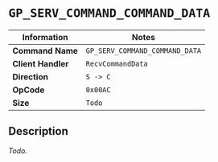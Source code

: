 # `GP_SERV_COMMAND_COMMAND_DATA`

| Information               | Notes |
|---                        |---    |
| **Command Name**          | `GP_SERV_COMMAND_COMMAND_DATA` |
| **Client Handler**        | `RecvCommandData` |
| **Direction**             | `S -> C` |
| **OpCode**                | `0x00AC` |
| **Size**                  | `Todo` |

## Description

_Todo._

